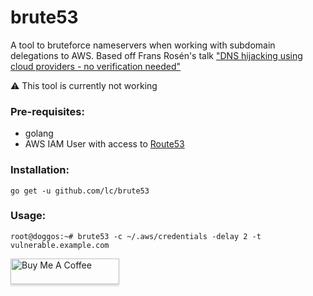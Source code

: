 # brute53


A tool to bruteforce nameservers when working with subdomain delegations to AWS. Based off Frans Rosén's talk ["DNS hijacking using cloud providers - no verification needed"](https://youtu.be/FXCzdWm2qDg?t=1132)

⚠️ This tool is currently not working


### Pre-requisites:
- golang
- AWS IAM User with access to [Route53](https://docs.aws.amazon.com/IAM/latest/UserGuide/id_users_create.html)

### Installation:

```
go get -u github.com/lc/brute53
```

### Usage:
```
root@doggos:~# brute53 -c ~/.aws/credentials -delay 2 -t vulnerable.example.com
```


<a href="http://buymeacoff.ee/cdl" target="_blank"><img src="https://www.buymeacoffee.com/assets/img/custom_images/orange_img.png" alt="Buy Me A Coffee" style="height: 41px !important;width: 174px !important;box-shadow: 0px 3px 2px 0px rgba(190, 190, 190, 0.5) !important;-webkit-box-shadow: 0px 3px 2px 0px rgba(190, 190, 190, 0.5) !important;" ></a>

